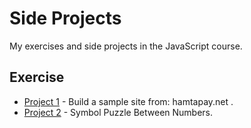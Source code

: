 # Side Projects
My exercises and side projects in the JavaScript course.

## Exercise
- [Project 1](https://github.com/amirhossein-github/master-khateri/blob/main/side-projects/sampleSite/README.md) - Build a sample site from: hamtapay.net .
- [Project 2](https://github.com/amirhossein-github/master-khateri/blob/main/side-projects/puzzle1/README.md) - Symbol Puzzle Between Numbers.